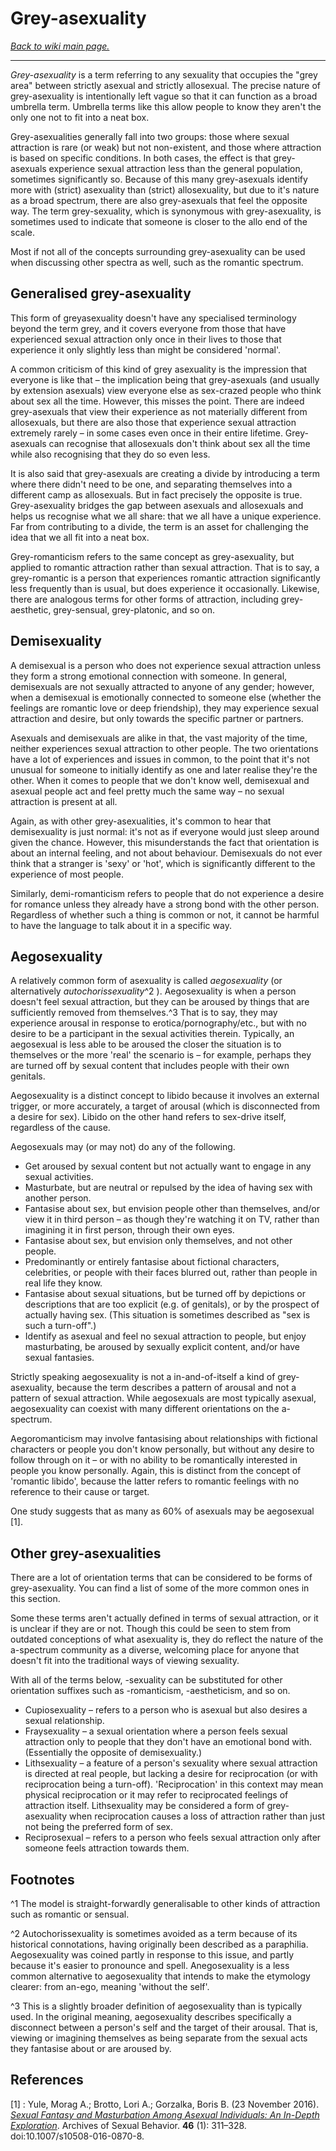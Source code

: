 # Grey-asexuality

[*Back to wiki main page.*](https://github.com/MissTeapot/LGBT-Wikis/blob/main/github_wiki/asexuality/index.md)

-----

*Grey-asexuality* is a term referring to any sexuality that occupies the "grey area" between strictly asexual and strictly allosexual. The precise nature of grey-asexuality is intentionally left vague so that it can function as a broad umbrella term. Umbrella terms like this allow people to know they aren't the only one not to fit into a neat box.

Grey-asexualities generally fall into two groups: those where sexual attraction is rare (or weak) but not non-existent, and those where attraction is based on specific conditions. In both cases, the effect is that grey-asexuals experience sexual attraction less than the general population, sometimes significantly so. Because of this many grey-asexuals identify more with (strict) asexuality than (strict) allosexuality, but due to it's nature as a broad spectrum, there are also grey-asexuals that feel the opposite way. The term grey-sexuality, which is synonymous with grey-asexuality, is sometimes used to indicate that someone is closer to the allo end of the scale.

Most if not all of the concepts surrounding grey-asexuality can be used when discussing other spectra as well, such as the romantic spectrum.

## Generalised grey-asexuality

This form of greyasexuality doesn't have any specialised terminology beyond the term grey, and it covers everyone from those that have experienced sexual attraction only once in their lives to those that experience it only slightly less than might be considered 'normal'.

A common criticism of this kind of grey asexuality is the impression that everyone is like that – the implication being that grey-asexuals (and usually by extension asexuals) view everyone else as sex-crazed people who think about sex all the time. However, this misses the point. There are indeed grey-asexuals that view their experience as not materially different from allosexuals, but there are also those that experience sexual attraction extremely rarely – in some cases even once in their entire lifetime. Grey-asexuals can recognise that allosexuals don't think about sex all the time while also recognising that they do so even less.

It is also said that grey-asexuals are creating a divide by introducing a term where there didn't need to be one, and separating themselves into a different camp as allosexuals. But in fact precisely the opposite is true. Grey-asexuality bridges the gap between asexuals and allosexuals and helps us recognise what we all share: that we all have a unique experience. Far from contributing to a divide, the term is an asset for challenging the idea that we all fit into a neat box.

Grey-romanticism refers to the same concept as grey-asexuality, but applied to romantic attraction rather than sexual attraction. That is to say, a grey-romantic is a person that experiences romantic attraction significantly less frequently than is usual, but does experience it occasionally. Likewise, there are analogous terms for other forms of attraction, including grey-aesthetic, grey-sensual, grey-platonic, and so on.

## Demisexuality

A demisexual is a person who does not experience sexual attraction unless they form a strong emotional connection with someone. In general, demisexuals are not sexually attracted to anyone of any gender; however, when a demisexual is emotionally connected to someone else (whether the feelings are romantic love or deep friendship), they may experience sexual attraction and desire, but only towards the specific partner or partners.

Asexuals and demisexuals are alike in that, the vast majority of the time, neither experiences sexual attraction to other people. The two orientations have a lot of experiences and issues in common, to the point that it's not unusual for someone to initially identify as one and later realise they're the other. When it comes to people that we don't know well, demisexual and asexual people act and feel pretty much the same way – no sexual attraction is present at all.

Again, as with other grey-asexualities, it's common to hear that demisexuality is just normal: it's not as if everyone would just sleep around given the chance. However, this misunderstands the fact that orientation is about an internal feeling, and not about behaviour. Demisexuals do not ever think that a stranger is 'sexy' or 'hot', which is significantly different to the experience of most people.

Similarly, demi-romanticism refers to people that do not experience a desire for romance unless they already have a strong bond with the other person. Regardless of whether such a thing is common or not, it cannot be harmful to have the language to talk about it in a specific way.

## Aegosexuality

A relatively common form of asexuality is called *aegosexuality* (or alternatively *autochorissexuality*^2 ). Aegosexuality is when a person doesn't feel sexual attraction, but they can be aroused by things that are sufficiently removed from themselves.^3 That is to say, they may experience arousal in response to erotica/pornography/etc., but with no desire to be a participant in the sexual activities therein. Typically, an aegosexual is less able to be aroused the closer the situation is to themselves or the more 'real' the scenario is – for example, perhaps they are turned off by sexual content that includes people with their own genitals.

Aegosexuality is a distinct concept to libido because it involves an external trigger, or more accurately, a target of arousal (which is disconnected from a desire for sex). Libido on the other hand refers to sex-drive itself, regardless of the cause.

Aegosexuals may (or may not) do any of the following.

* Get aroused by sexual content but not actually want to engage in any sexual activities.
* Masturbate, but are neutral or repulsed by the idea of having sex with another person.
* Fantasise about sex, but envision people other than themselves, and/or view it in third person – as though they're watching it on TV, rather than imagining it in first person, through their own eyes.
* Fantasise about sex, but envision only themselves, and not other people.
* Predominantly or entirely fantasise about fictional characters, celebrities, or people with their faces blurred out, rather than people in real life they know.
* Fantasise about sexual situations, but be turned off by depictions or descriptions that are too explicit (e.g. of genitals), or by the prospect of actually having sex. (This situation is sometimes described as "sex is such a turn-off".)
* Identify as asexual and feel no sexual attraction to people, but enjoy masturbating, be aroused by sexually explicit content, and/or have sexual fantasies.

Strictly speaking aegosexuality is not a in-and-of-itself a kind of grey-asexuality, because the term describes a pattern of arousal and not a pattern of sexual attraction. While aegosexuals are most typically asexual, aegosexuality can coexist with many different orientations on the a-spectrum.

Aegoromanticism may involve fantasising about relationships with fictional characters or people you don't know personally, but without any desire to follow through on it – or with no ability to be romantically interested in people you know personally. Again, this is distinct from the concept of 'romantic libido', because the latter refers to romantic feelings with no reference to their cause or target.

One study suggests that as many as 60% of asexuals may be aegosexual [1].

## Other grey-asexualities

There are a lot of orientation terms that can be considered to be forms of grey-asexuality. You can find a list of some of the more common ones in this section.

Some these terms aren't actually defined in terms of sexual attraction, or it is unclear if they are or not. Though this could be seen to stem from outdated conceptions of what asexuality is, they do reflect the nature of the a-spectrum community as a diverse, welcoming place for anyone that doesn't fit into the traditional ways of viewing sexuality.

With all of the terms below, -sexuality can be substituted for other orientation suffixes such as -romanticism, -aestheticism, and so on.

* Cupiosexuality – refers to a person who is asexual but also desires a sexual relationship.
* Fraysexuality – a sexual orientation where a person feels sexual attraction only to people that they don't have an emotional bond with. (Essentially the opposite of demisexuality.)
* Lithsexuality – a feature of a person's sexuality where sexual attraction is directed at real people, but lacking a desire for reciprocation (or with reciprocation being a turn-off). 'Reciprocation' in this context may mean physical reciprocation or it may refer to reciprocated feelings of attraction itself. Lithsexuality may be considered a form of grey-asexuality when reciprocation causes a loss of attraction rather than just not being the preferred form of sex.
* Reciprosexual – refers to a person who feels sexual attraction only after someone feels attraction towards them.

## Footnotes

^1 The model is straight-forwardly generalisable to other kinds of attraction such as romantic or sensual.

^2 Autochorissexuality is sometimes avoided as a term because of its historical connotations, having originally been described as a paraphilia. Aegosexuality was coined partly in response to this issue, and partly because it's easier to pronounce and spell. Anegosexuality is a less common alternative to aegosexuality that intends to make the etymology clearer: from an-ego, meaning 'without the self'.

^3 This is a slightly broader definition of aegosexuality than is typically used. In the original meaning, aegosexuality describes specifically a disconnect between a person's self and the target of their arousal. That is, viewing or imagining themselves as being separate from the sexual acts they fantasise about or are aroused by.

## References

[1] : Yule, Morag A.; Brotto, Lori A.; Gorzalka, Boris B. (23 November 2016). [*Sexual Fantasy and Masturbation Among Asexual Individuals: An In-Depth Exploration*](https://link.springer.com/article/10.1007%2Fs10508-016-0870-8). Archives of Sexual Behavior. **46** (1): 311–328. doi:10.1007/s10508-016-0870-8.